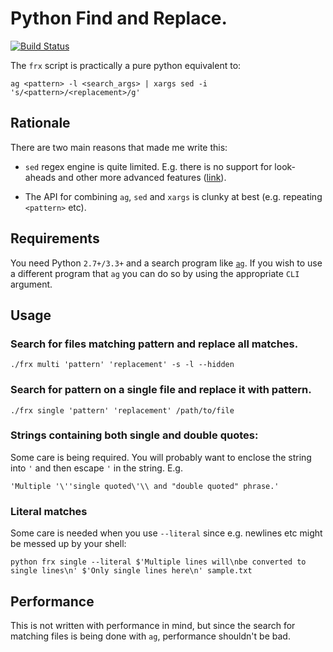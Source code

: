 # Python Find and Replace.

[![Build Status](https://travis-ci.org/pmav99/frx.svg?branch=master)](https://travis-ci.org/pmav99/frx)

The `frx` script is practically a pure python equivalent to:

```
ag <pattern> -l <search_args> | xargs sed -i 's/<pattern>/<replacement>/g'
```

## Rationale

There are two main reasons that made me write this:

* `sed` regex engine is quite limited. E.g. there is no support for look-aheads and other more
   advanced features
   ([link](https://www.gnu.org/software/sed/manual/html_node/Regular-Expressions.html)).

* The API for combining `ag`, `sed` and `xargs` is clunky at best (e.g. repeating `<pattern>` etc).

## Requirements

You need Python `2.7+/3.3+` and a search program like
[`ag`](https://github.com/ggreer/the_silver_searcher).  If you wish to use a different program that
`ag` you can do so by using the appropriate `CLI` argument.

## Usage

### Search for files matching pattern and replace all matches.

```
./frx multi 'pattern' 'replacement' -s -l --hidden
```

### Search for pattern on a single file and replace it with pattern.

```
./frx single 'pattern' 'replacement' /path/to/file
```

### Strings containing both single and double quotes:

Some care is being required. You will probably want to enclose the string into `'` and then escape
`'` in the string. E.g.

```
'Multiple '\''single quoted\'\\ and "double quoted" phrase.'
```

### Literal matches

Some care is needed when you use `--literal` since e.g. newlines etc might be messed up by your shell:

```
python frx single --literal $'Multiple lines will\nbe converted to single lines\n' $'Only single lines here\n' sample.txt
```


## Performance

This is not written with performance in mind, but since the search for matching files is being done
with `ag`, performance shouldn't be bad.

